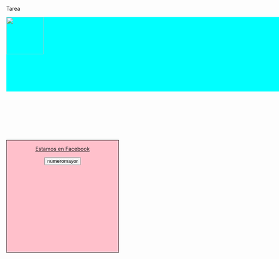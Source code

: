 <html>

<head>

<tittle>Tarea</tittle>

</head>

<style>


  
.contenedor{


        text-aling: center;


        background-color: Aqua;


        height: 200px;
        
 
        width: 1000px;
        

        float: left;



}

#cuadro_izquierda{
 
   background-color: Pink;
   
   border: 1px solid black;
    float: left;

    height: 300px;
    text-align: center;
 
   width: 300px;
    margin-right: 20px;
  
  margin-top: 130px;

}
 
</style>

<body>

<div class="contenedor">
     
        
<img src="https://t2.pbb.ltmcdn.com/es/posts/5/9/3/nombres_de_nina_con_la_letra_n_4395_600.jpg" width="100" height="100">


</div>
             
        
 <div id="cuadro_izquierda">

<a href="obtenernumeromayor.html">Estamos en Facebook</a>

<input type="submit" value="numeromayor">

  </div>
 
</body>

</html>

